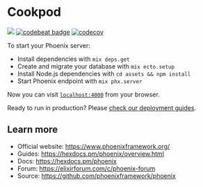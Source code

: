 # Cookpod

![](https://github.com/kdrozdov/cookpod/workflows/.github/workflows/main.yml/badge.svg)
[![codebeat badge](https://codebeat.co/badges/1e0be0a1-ccd4-495a-93f9-453821119bb6)](https://codebeat.co/projects/github-com-kdrozdov-cookpod-master)
[![codecov](https://codecov.io/gh/kdrozdov/cookpod/branch/master/graph/badge.svg)](https://codecov.io/gh/kdrozdov/cookpod)

To start your Phoenix server:

  * Install dependencies with `mix deps.get`
  * Create and migrate your database with `mix ecto.setup`
  * Install Node.js dependencies with `cd assets && npm install`
  * Start Phoenix endpoint with `mix phx.server`

Now you can visit [`localhost:4000`](http://localhost:4000) from your browser.

Ready to run in production? Please [check our deployment guides](https://hexdocs.pm/phoenix/deployment.html).

## Learn more

  * Official website: https://www.phoenixframework.org/
  * Guides: https://hexdocs.pm/phoenix/overview.html
  * Docs: https://hexdocs.pm/phoenix
  * Forum: https://elixirforum.com/c/phoenix-forum
  * Source: https://github.com/phoenixframework/phoenix
